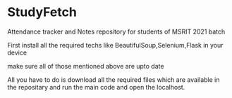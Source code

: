 # StudyFetch
Attendance tracker and Notes repository for students of MSRIT 2021 batch

First install all the required techs like BeautifulSoup,Selenium,Flask in your device

make sure all of those mentioned above are upto date

All you have to do is download all the required files which are available in the repositary and run the main code and open the localhost.

